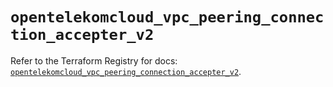 # `opentelekomcloud_vpc_peering_connection_accepter_v2`

Refer to the Terraform Registry for docs: [`opentelekomcloud_vpc_peering_connection_accepter_v2`](https://registry.terraform.io/providers/opentelekomcloud/opentelekomcloud/1.36.5/docs/resources/vpc_peering_connection_accepter_v2).
